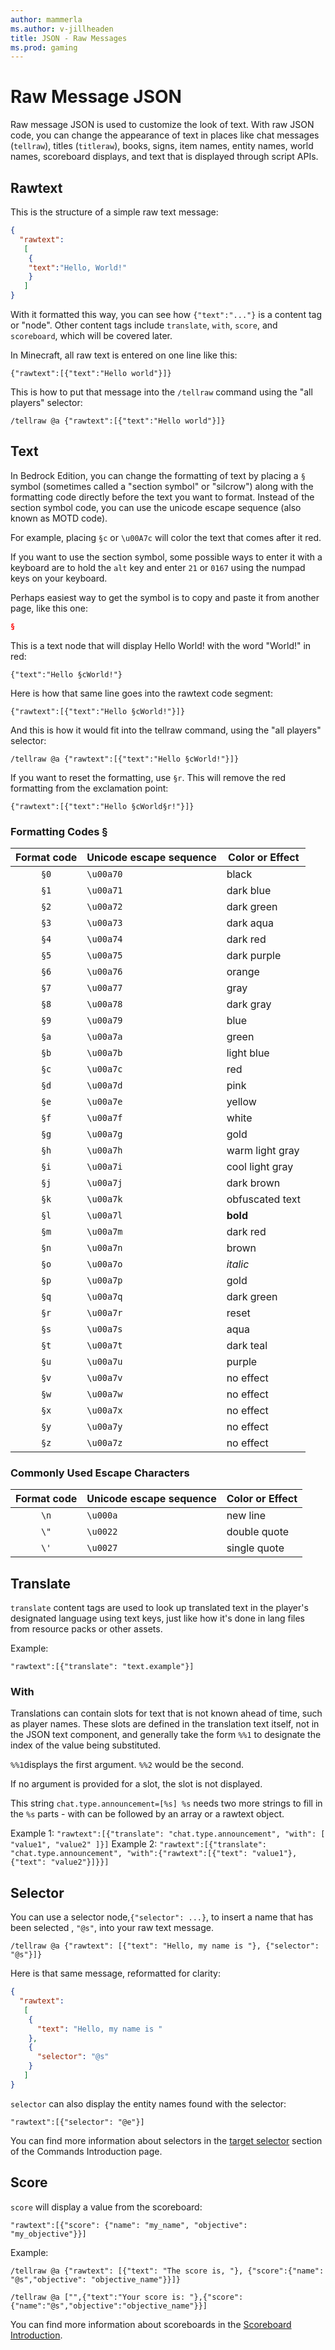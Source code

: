 ```yaml
---
author: mammerla
ms.author: v-jillheaden
title: JSON - Raw Messages
ms.prod: gaming
---
```


# Raw Message JSON

Raw message JSON is used to customize the look of text. With raw JSON code, you can change the appearance of text in places like chat messages (`tellraw`), titles (`titleraw`), books, signs, item names, entity names, world names, scoreboard displays, and text that is displayed through script APIs.

## Rawtext

This is the structure of a simple raw text message:

```json
{
  "rawtext":
   [
    {
    "text":"Hello, World!"
    }
   ]
}
```

With it formatted this way, you can see how `{"text":"..."}` is a content tag or "node". Other content tags include `translate`, `with`, `score`, and `scoreboard`, which will be covered later.

In Minecraft, all raw text is entered on one line like this:

`{"rawtext":[{"text":"Hello world"}]}`

This is how to put that message into the `/tellraw` command using the "all players" selector:

`/tellraw @a {"rawtext":[{"text":"Hello world"}]}`

## Text

In Bedrock Edition, you can change the formatting of text by placing a `§` symbol (sometimes called a "section symbol" or "silcrow") along with the formatting code directly before the text you want to format. Instead of the section symbol code, you can use the unicode escape sequence (also known as MOTD code).

For example, placing `§c` or `\u00A7c` will color the text that comes after it red.

If you want to use the section symbol, some possible ways to enter it with a keyboard are to hold the `alt` key and enter `21` or `0167` using the numpad keys on your keyboard.

Perhaps easiest way to get the symbol is to copy and paste it from another page, like this one:

```json
§
```

This is a text node that will display Hello World! with the word "World!" in red:

`{"text":"Hello §cWorld!"}`

Here is how that same line goes into the rawtext code segment:

`{"rawtext":[{"text":"Hello §cWorld!"}]}`

And this is how it would fit into the tellraw command, using the "all players" selector:

`/tellraw @a {"rawtext":[{"text":"Hello §cWorld!"}]}`

If you want to reset the formatting, use `§r`.
This will remove the red formatting from the exclamation point:

`{"rawtext":[{"text":"Hello §cWorld§r!"}]}`

### Formatting Codes §

|Format code |Unicode escape sequence |Color or Effect |
|:----------:|-----------|-----------|
|`§0`|`\u00a70`|black|
|`§1`|`\u00a71`|dark blue|
|`§2`|`\u00a72`|dark green|
|`§3`|`\u00a73`|dark aqua|
|`§4`|`\u00a74`|dark red|
|`§5`|`\u00a75`|dark purple|
|`§6`|`\u00a76`|orange|
|`§7`|`\u00a77`|gray|
|`§8`|`\u00a78`|dark gray|
|`§9`|`\u00a79`|blue|
|`§a`|`\u00a7a`|green|
|`§b`|`\u00a7b`|light blue|
|`§c`|`\u00a7c`|red|
|`§d`|`\u00a7d`|pink|
|`§e`|`\u00a7e`|yellow|
|`§f`|`\u00a7f`|white|
|`§g`|`\u00a7g`|gold|
|`§h`|`\u00a7h`|warm light gray|
|`§i`|`\u00a7i`|cool light gray|
|`§j`|`\u00a7j`|dark brown|
|`§k`|`\u00a7k`|obfuscated text|
|`§l`|`\u00a7l`|**bold**|
|`§m`|`\u00a7m`|dark red|
|`§n`|`\u00a7n`|brown|
|`§o`|`\u00a7o`|*italic*|
|`§p`|`\u00a7p`|gold|
|`§q`|`\u00a7q`|dark green|
|`§r`|`\u00a7r`|reset|
|`§s`|`\u00a7s`|aqua|
|`§t`|`\u00a7t`|dark teal|
|`§u`|`\u00a7u`|purple|
|`§v`|`\u00a7v`|no effect|
|`§w`|`\u00a7w`|no effect|
|`§x`|`\u00a7x`|no effect|
|`§y`|`\u00a7y`|no effect|
|`§z`|`\u00a7z`|no effect|

### Commonly Used Escape Characters

|Format code |Unicode escape sequence |Color or Effect |
|:----------:|-----------|-----------|
|`\n`|`\u000a`|new line|
|`\"`|`\u0022`|double quote|
|`\'`|`\u0027`|single quote|

## Translate

`translate` content tags are used to look up translated text in the player's designated language using text keys, just like how it's done in lang files from resource packs or other assets.

Example:

`"rawtext":[{"translate": "text.example"}]`

### With

Translations can contain slots for text that is not known ahead of time, such as player names. These slots are defined in the translation text itself, not in the JSON text component, and generally take the form `%%1` to designate the index of the value being substituted.

`%%1`displays the first argument. `%%2` would be the second.

If no argument is provided for a slot, the slot is not displayed.

This string `chat.type.announcement=[%s] %s` needs two more strings to fill in the `%s` parts - with can be followed by an array or a rawtext object.

Example 1: `"rawtext":[{"translate": "chat.type.announcement", "with": [ "value1", "value2" ]}]`
Example 2: `"rawtext":[{"translate": "chat.type.announcement", "with":{"rawtext":[{"text": "value1"}, {"text": "value2"}]}}]`

## Selector

You can use a selector node,`{"selector": ...}`, to insert a name that has been selected , `"@s"`, into your raw text message.

`/tellraw @a {"rawtext": [{"text": "Hello, my name is "}, {"selector": "@s"}]}`

Here is that same message, reformatted for clarity:

```json
{
  "rawtext":
   [
    {
      "text": "Hello, my name is "
    },
    {
      "selector": "@s"
    }
   ]
}
```

`selector` can also display the entity names found with the selector:

`"rawtext":[{"selector": "@e"}]`

You can find more information about selectors in the [target selector](../../documents/commandsintroduction#target-selectors) section of the Commands Introduction page.

## Score

`score` will display a value from the scoreboard:

`"rawtext":[{"score": {"name": "my_name", "objective": "my_objective"}}]`

Example:

`/tellraw @a {"rawtext": [{"text": "The score is, "}, {"score":{"name": "@s","objective": "objective_name"}}]}`

`/tellraw @a ["",{"text":"Your score is: "},{"score":{"name":"@s","objective":"objective_name"}}]`

You can find more information about scoreboards in the [Scoreboard Introduction](../../documents/scoreboardintroduction).
